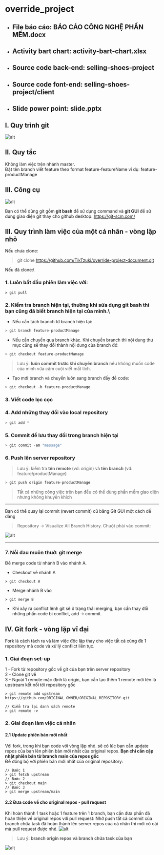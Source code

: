 # override_project

- ## File báo cáo: BÁO CÁO CÔNG NGHỆ PHẦN MỀM.docx
- ## Activity bart chart: activity-bart-chart.xlsx
- ## Source code back-end: selling-shoes-project
- ## Source code font-end: selling-shoes-project/client
- ## Slide power point: slide.pptx

## I. Quy trình git

![alt](https://images.viblo.asia/4d67b9cd-249f-43c3-9a73-363f876a6b1e.png)

## II. Quy tắc

Không làm việc trên nhánh master.\
Đặt tên branch viết feature theo format feature-featureName ví dụ: feature-productManage

## III. Công cụ

![alt](https://git-scm.com/images/logo@2x.png)

Bạn có thể dùng git gồm **git bash** để sử dụng command và **git GUI** để sử dụng giao diện git thay cho github desktop.
https://git-scm.com/

## III. Quy trình làm việc của một cá nhân - vòng lặp nhỏ

Nếu chưa clone:
> git clone https://github.com/TikTzuki/override-project-document.git

Nếu đã clone:\

### 1. Luôn bắt đầu phiên làm việc với:

```javacript
> git pull
```

### 2. Kiểm tra branch hiện tại, thường khi sửa dụng git bash thì bạn cũng đã biết branch hiện tại của mình.\

- Nếu cần tách branch từ branch hiện tại:

```php
> git branch feature-productManage
```

- Nếu cần chuyển qua branch khác. Khi chuyển branch thì nội dung thư mục cũng sẽ thay đổi thành nội dung của branch đó:

```php
> git checkout feature-productManage
```

> Lưu ý: **luôn commit trước khi chuyển branch** nếu không muốn code của mình vừa cặm cuội viết mất tích.

- Tạo mới branch và chuyển luôn sang branch đấy để code:

```php
> git checkout -b feature-productManage
```

### 3. Viết code lọc cọc

### 4. Add những thay đổi vào local repository

```php
> git add *
```

### 5. Commit để lưu thay đổi trong **branch hiện tại**

```php
> git commit -am "message"
```

### 6. Push lên server repository

> Lưu ý: kiểm tra **tên remote** (vd: origin) và **tên branch** (vd: feature/productManage)

```php
> git push origin feature-productManage
```

> Tất cả những công việc trên bạn đều có thể dùng phần mềm giao diện nhưng không khuyến khích
---
Bạn có thể quay lại commit (revert commit) cũ bằng Git GUI một cách dễ dàng
> Repository -> Visualize All Branch History. Chuột phải vào commit:

![alt](images/gitRevertCommit.png)

---

### 7. Nỗi đau muôn thuở: git merge

Để merge code từ nhánh B vào nhánh A.

- Checkout về nhánh A

```
> git checkout A
```

- Merge nhánh B vào

```
> git merge B
```

- Khi xảy ra conflict lệnh git sẽ ở trạng thái merging, bạn cần thay đổi những phần code bị conflict, add -> commit.

## IV. Git fork - vòng lặp vĩ đại

Fork là cách tách ra và làm việc độc lập thay cho việc tất cả cùng đè 1 repository mà code và xử lý conflict liên tục.

### 1. Giai đoạn set-up

1 - Fork từ repository gốc về git của bạn trên server repository\
2 - Clone git về\
3 - Ngoài 1 remote mặc định là origin, bạn cần tạo thêm 1 remote mới tên là upstream kết nối tới repository gốc

```
> git remote add upstream https://github.com/ORIGINAL_OWNER/ORIGINAL_REPOSITORY.git

// Kiểm tra lại danh sách remote
> git remote -v
```

### 2. Giai đoạn làm việc cá nhân

#### 2.1 Update phiên bản mới nhất

Với fork, trong khi bạn code với vòng lặp nhỏ. sẽ có lúc bạn cần update repos của bạn lên phiên bản mới nhất của
original repos. **Bạn chỉ cần cập nhật phiên bản từ branch main của repos gốc**\
Để đồng bộ với phiên bản mới nhất của original repository:

```
// Bước 1
> git fetch upstream
// Bước 2
> git checkout main
// Bước 3
> git merge upstream/main
```

#### 2.2 Đưa code về cho original repos - pull request

Khi hoàn thành 1 task hoặc 1 feature trên 1 branch, bạn cần đưa phần đã hoàn thiện về original repos với pull request:
Nhớ push tất cả commit của branch chứa task đã hoàn thành lên server repos của cá nhân thì mới có cái mà pull request
được nhé.
![alt](images/pullRequest.PNG)
> Lưu ý: **branch origin repos và branch chứa task của bạn**

![alt](images/createPullRequestPNG.PNG)
